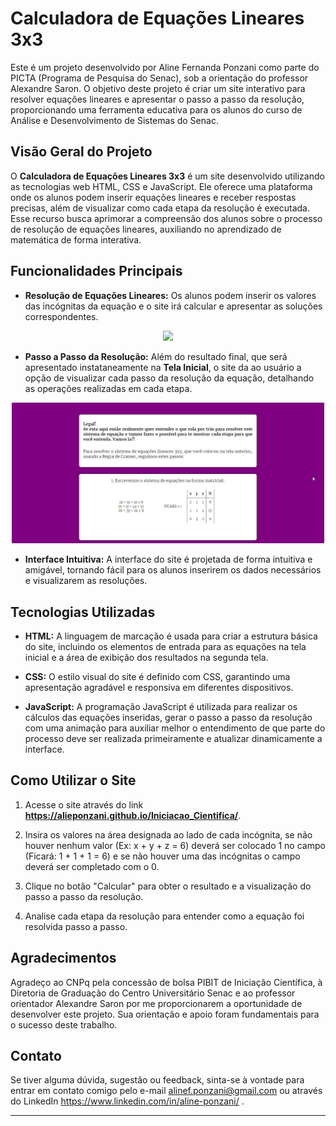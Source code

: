 # Calculadora de Equações Lineares 3x3

Este é um projeto desenvolvido por Aline Fernanda Ponzani como parte do PICTA (Programa de Pesquisa do Senac), sob a orientação do professor Alexandre Saron. O objetivo deste projeto é criar um site interativo para resolver equações lineares e apresentar o passo a passo da resolução, proporcionando uma ferramenta educativa para os alunos do curso de Análise e Desenvolvimento de Sistemas do Senac.

## Visão Geral do Projeto

O **Calculadora de Equações Lineares 3x3** é um site desenvolvido utilizando as tecnologias web HTML, CSS e JavaScript. Ele oferece uma plataforma onde os alunos podem inserir equações lineares e receber respostas precisas, além de visualizar como cada etapa da resolução é executada. Esse recurso busca aprimorar a compreensão dos alunos sobre o processo de resolução de equações lineares, auxiliando no aprendizado de matemática de forma interativa.

## Funcionalidades Principais

- **Resolução de Equações Lineares:** Os alunos podem inserir os valores das incógnitas da equação e o site irá calcular e apresentar as soluções correspondentes.

<div align="center">
    <img src="https://github.com/AliePonzani/Iniciacao_Cientifica/assets/115513954/e64b656d-71c0-49b4-99d1-70be82b9eb55" width="500px"/>
</div>

- **Passo a Passo da Resolução:** Além do resultado final, que será apresentado instataneamente na **Tela Inicial**, o site da ao usuário a opção de visualizar cada passo da resolução da equação, detalhando as operações realizadas em cada etapa.

<div align="center">
    <img src="Animação.gif" width="500px"/>
</div>

- **Interface Intuitiva:** A interface do site é projetada de forma intuitiva e amigável, tornando fácil para os alunos inserirem os dados necessários e visualizarem as resoluções.

## Tecnologias Utilizadas

- **HTML:** A linguagem de marcação é usada para criar a estrutura básica do site, incluindo os elementos de entrada para as equações na tela inicial e a área de exibição dos resultados na segunda tela.

- **CSS:** O estilo visual do site é definido com CSS, garantindo uma apresentação agradável e responsiva em diferentes dispositivos.

- **JavaScript:** A programação JavaScript é utilizada para realizar os cálculos das equações inseridas, gerar o passo a passo da resolução com uma animação para auxiliar melhor o entendimento de que parte do processo deve ser realizada primeiramente e atualizar dinamicamente a interface.

## Como Utilizar o Site

1. Acesse o site através do link **https://alieponzani.github.io/Iniciacao_Cientifica/**.

2. Insira os valores na área designada ao lado de cada incógnita, se não houver nenhum valor (Ex: x + y + z = 6) deverá ser colocado 1 no campo (Ficará: 1 + 1 + 1 = 6) e se não houver uma das incógnitas o campo deverá ser completado com o 0.

3. Clique no botão "Calcular" para obter o resultado e a visualização do passo a passo da resolução.

4. Analise cada etapa da resolução para entender como a equação foi resolvida passo a passo.

## Agradecimentos

Agradeço ao CNPq pela concessão de bolsa PIBIT de Iniciação Científica, à Diretoria de Graduação do
Centro Universitário Senac e ao professor orientador Alexandre Saron por me proporcionarem a oportunidade de desenvolver este projeto. Sua orientação e apoio foram fundamentais para o sucesso deste trabalho.

## Contato

Se tiver alguma dúvida, sugestão ou feedback, sinta-se à vontade para entrar em contato comigo pelo e-mail alinef.ponzani@gmail.com ou através do LinkedIn https://www.linkedin.com/in/aline-ponzani/ .

---
